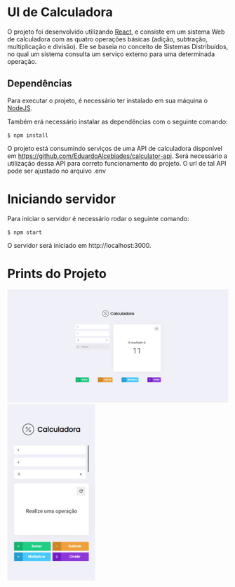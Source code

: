 # UI de Calculadora

O projeto foi desenvolvido utilizando [React](https://pt-br.reactjs.org), e consiste em um sistema Web de calculadora com as quatro operações básicas (adição, subtração, multiplicação e divisão). Ele se baseia no conceito de Sistemas Distribuídos, no qual um sistema consulta um serviço externo para uma determinada operação.

## Dependências

Para executar o projeto, é necessário ter instalado em sua máquina o [NodeJS](https://nodejs.org/pt-br/).

Também erá necessário instalar as dependências com o seguinte comando:

```
$ npm install
```

O projeto está consumindo serviços de uma API de calculadora disponível em https://github.com/EduardoAlcebiades/calculator-api. Será necessário a utilização dessa API para correto funcionamento do projeto. O url de tal API pode ser ajustado no arquivo .env

# Iniciando servidor

Para iniciar o servidor é necessário rodar o seguinte comando:

```
$ npm start
```

O servidor será iniciado em http://localhost:3000.

# Prints do Projeto

<img src="project_print.jpg" alt="Print Web"/>
<img src="project_print_mobile.jpg" alt="Print Mobile" style="width:200px"/>